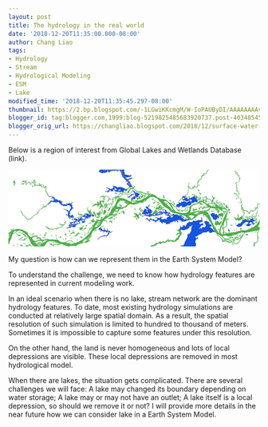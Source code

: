 ```yaml
---
layout: post
title: The hydrology in the real world
date: '2018-12-20T11:35:00.000-08:00'
author: Chang Liao
tags:
- Hydrology
- Stream
- Hydrological Modeling
- ESM
- Lake
modified_time: '2018-12-20T11:35:45.297-08:00'
thumbnail: https://2.bp.blogspot.com/-1LGwiKKcmgM/W-IoPAUByDI/AAAAAAAAvhg/IsE7EUPz5xANlZBw1v0yJvVgcwTckIZ5gCLcBGAs/s72-c/lake_stream.png
blogger_id: tag:blogger.com,1999:blog-5219825485683920737.post-4034854503329152695
blogger_orig_url: https://changliao.blogspot.com/2018/12/surface-water-hydrology-modeling-002.html
---
```


Below is a region of interest from Global Lakes and Wetlands Database (link). 


![Figure 1](https://github.com/changliao/changliao.github.io/blob/main/_figure/lake_stream.png?raw=true)

My question is how can we represent them in the Earth System Model?

To understand the challenge, we need to know how hydrology features are represented in current modeling work.

In an ideal scenario when there is no lake, stream network are the dominant hydrology features.
To date, most existing hydrology simulations are conducted at relatively large spatial domain. As a result, the spatial resolution of such simulation is limited to hundred to thousand of meters. Sometimes it is impossible to capture some features under this resolution.

On the other hand, the land is never homogeneous and lots of local depressions are visible. These local depressions are removed in most hydrological model.

When there are lakes, the situation gets complicated. There are several challenges we will face:
A lake may changed its boundary depending on water storage;
A lake may or may not have an outlet;
A lake itself is a local depression, so should we remove it or not?
I will provide more details in the near future how we can consider lake in a Earth System Model.



